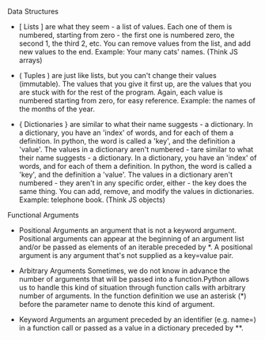 Data Structures

- [ Lists ]
  are what they seem - a list of values. Each one of them is numbered, starting from zero - the first one is numbered zero, the second 1, the third 2, etc. You can remove values from the list, and add new values to the end. Example: Your many cats' names. (Think JS arrays)

- ( Tuples )
  are just like lists, but you can't change their values (immutable). The values that you give it first up, are the values that you are stuck with for the rest of the program. Again, each value is numbered starting from zero, for easy reference. Example: the names of the months of the year.

- { Dictionaries }
  are similar to what their name suggests - a dictionary. In a dictionary, you have an 'index' of words, and for each of them a definition. In python, the word is called a 'key', and the definition a 'value'. The values in a dictionary aren't numbered - tare similar to what their name suggests - a dictionary. In a dictionary, you have an 'index' of words, and for each of them a definition. In python, the word is called a 'key', and the definition a 'value'. The values in a dictionary aren't numbered - they aren't in any specific order, either - the key does the same thing. You can add, remove, and modify the values in dictionaries. Example: telephone book. (Think JS objects)

Functional Arguments

- Positional Arguments
    an argument that is not a keyword argument. Positional arguments can appear at the beginning of an argument list and/or be passed as elements of an iterable preceded by *. A positional argument is any argument that's not supplied as a key=value pair.

- Arbitrary Arguments
    Sometimes, we do not know in advance the number of arguments that will be passed into a function.Python allows us to handle this kind of situation through function calls with arbitrary number of arguments.
    In the function definition we use an asterisk (*) before the parameter name to denote this kind of argument.

- Keyword Arguments
    an argument preceded by an identifier (e.g. name=) in a function call or passed as a value in a dictionary preceded by **.